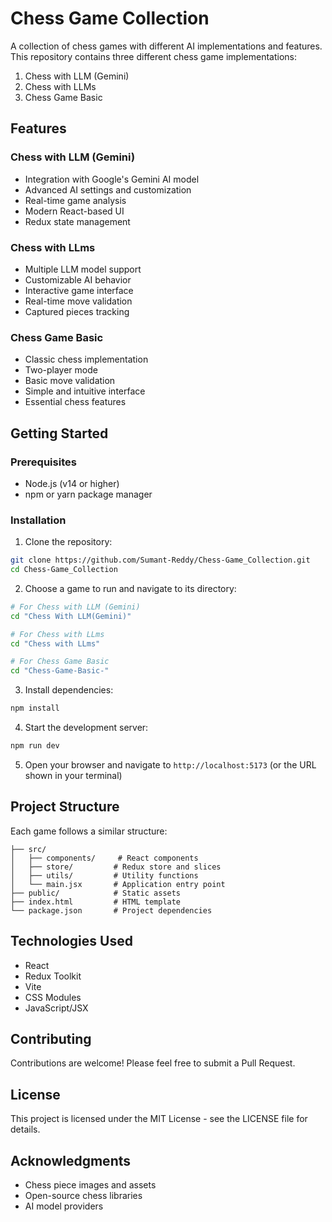 # Chess Game Collection

A collection of chess games with different AI implementations and features. This repository contains three different chess game implementations:

1. Chess with LLM (Gemini)
2. Chess with LLMs
3. Chess Game Basic

## Features

### Chess with LLM (Gemini)
- Integration with Google's Gemini AI model
- Advanced AI settings and customization
- Real-time game analysis
- Modern React-based UI
- Redux state management

### Chess with LLms
- Multiple LLM model support
- Customizable AI behavior
- Interactive game interface
- Real-time move validation
- Captured pieces tracking

### Chess Game Basic
- Classic chess implementation
- Two-player mode
- Basic move validation
- Simple and intuitive interface
- Essential chess features

## Getting Started

### Prerequisites
- Node.js (v14 or higher)
- npm or yarn package manager

### Installation

1. Clone the repository:
```bash
git clone https://github.com/Sumant-Reddy/Chess-Game_Collection.git
cd Chess-Game_Collection
```

2. Choose a game to run and navigate to its directory:
```bash
# For Chess with LLM (Gemini)
cd "Chess With LLM(Gemini)"

# For Chess with LLms
cd "Chess with LLms"

# For Chess Game Basic
cd "Chess-Game-Basic-"
```

3. Install dependencies:
```bash
npm install
```

4. Start the development server:
```bash
npm run dev
```

5. Open your browser and navigate to `http://localhost:5173` (or the URL shown in your terminal)

## Project Structure

Each game follows a similar structure:
```
├── src/
│   ├── components/     # React components
│   ├── store/         # Redux store and slices
│   ├── utils/         # Utility functions
│   └── main.jsx       # Application entry point
├── public/            # Static assets
├── index.html         # HTML template
└── package.json       # Project dependencies
```

## Technologies Used

- React
- Redux Toolkit
- Vite
- CSS Modules
- JavaScript/JSX

## Contributing

Contributions are welcome! Please feel free to submit a Pull Request.

## License

This project is licensed under the MIT License - see the LICENSE file for details.

## Acknowledgments

- Chess piece images and assets
- Open-source chess libraries
- AI model providers 
